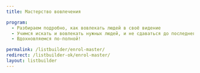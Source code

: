 ```yaml
---
title: Мастерство вовлечения

program:
  - Разбираем подробно, как вовлекать людей в своё видение
  - Учимся искать и вовлекать нужных людей, и не сдаваться до последнего
  - Вдохновляемся по-полной!

permalink: /listbuilder/enrol-master/
redirect: /listbuilder-ok/enrol-master/
layout: listbuilder
---
```

